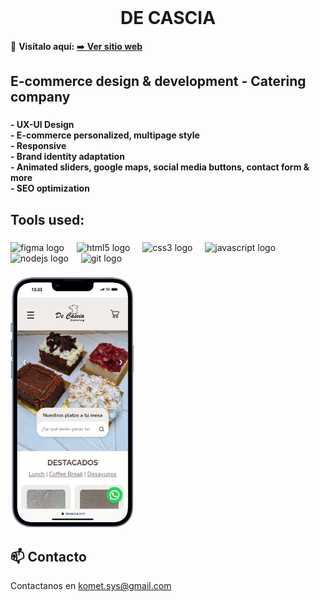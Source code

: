 <br clear="both">

<h1 align="center">DE CASCIA</h1>

🚀 **Visítalo aquí:** [➡️ **Ver sitio web**](https://decascia.com/)

###

<h2 align="left">E-commerce design & development - Catering company</h2>

###

<h4 align="left">- UX-UI Design<br>- E-commerce personalized, multipage style<br>- Responsive<br>- Brand identity adaptation<br>- Animated sliders, google maps, social media buttons, contact form & more<br>- SEO optimization</h4>

###

<h2 align="left">Tools used:</h2>

###

<div align="left">
  <img src="https://skillicons.dev/icons?i=figma" height="44" alt="figma logo"  />
  <img width="12" />
  <img src="https://cdn.jsdelivr.net/gh/devicons/devicon/icons/html5/html5-original.svg" height="44" alt="html5 logo"  />
  <img width="12" />
  <img src="https://cdn.jsdelivr.net/gh/devicons/devicon/icons/css3/css3-original.svg" height="44" alt="css3 logo"  />
  <img width="12" />
  <img src="https://cdn.jsdelivr.net/gh/devicons/devicon/icons/javascript/javascript-plain.svg" height="44" alt="javascript logo"  />
  <img width="12" />
  <img src="https://cdn.jsdelivr.net/gh/devicons/devicon/icons/nodejs/nodejs-original.svg" height="44" alt="nodejs logo"  />
  <img width="12" />
  <img src="https://cdn.jsdelivr.net/gh/devicons/devicon/icons/git/git-original.svg" height="44" alt="git logo"  />
</div>

###

<div align="left">
  <img height="400" src="screen.png" />
</div>

###
## 📫 Contacto
Contactanos en [komet.sys@gmail.com](mailto:komet.sys@gmail.com)
